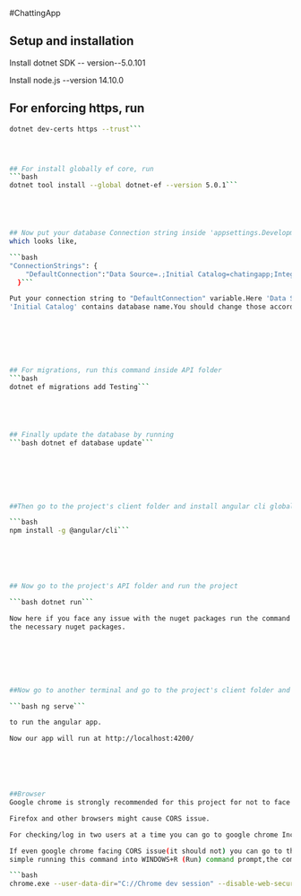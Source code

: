 #ChattingApp

## Setup and installation

Install dotnet SDK -- version--5.0.101

Install node.js --version 14.10.0





## For enforcing https, run 
```bash 
dotnet dev-certs https --trust```




## For install globally ef core, run 
```bash 
dotnet tool install --global dotnet-ef --version 5.0.1```





## Now put your database Connection string inside 'appsettings.Development.json' file of API folder 
which looks like,

```bash
"ConnectionStrings": {
    "DefaultConnection":"Data Source=.;Initial Catalog=chatingapp;Integrated Security=True;"
  }```

Put your connection string to "DefaultConnection" variable.Here 'Data Source' contains the server name and 
'Initial Catalog' contains database name.You should change those according to your connection string.







## For migrations, run this command inside API folder 
```bash
dotnet ef migrations add Testing```





## Finally update the database by running 
```bash dotnet ef database update```







##Then go to the project's client folder and install angular cli globally by running 

```bash
npm install -g @angular/cli```






## Now go to the project's API folder and run the project 

```bash dotnet run```

Now here if you face any issue with the nuget packages run the command several times,it will work and install 
the necessary nuget packages.







##Now go to another terminal and go to the project's client folder and run 

```bash ng serve``` 

to run the angular app.

Now our app will run at http://localhost:4200/






##Browser 
Google chrome is strongly recommended for this project for not to face  any CORS issue.

Firefox and other browsers might cause CORS issue.

For checking/log in two users at a time you can go to google chrome Incognito mode.

If even google chrome facing CORS issue(it should not) you can go to the security disables chrome version
simple running this command into WINDOWS+R (Run) command prompt,the command is,

```bash 
chrome.exe --user-data-dir="C://Chrome dev session" --disable-web-security```
